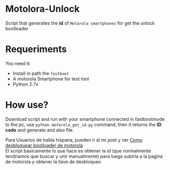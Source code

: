 # Motolora-Unlock
Script that generates the **id** of `Motorola smartphones` for get the unlock bootloader

Requeriments
================

You need it:

* Install in path the `fastboot`
* A motorola Smartphone for test tool
* Python 2.7x

How use?
===========
Download script and run with your smartphone connected in fastbootmode to the pc, use `python motorola_get_id.py` command, then it returns the **ID code** and generate and also file.


Para Usuarios de habla hispana, pueden ir al mi post y ver <a href="https://xeedbeam.me/desbloquear-bootloader-motorola-sin-comandos/">Como desbloquear bootloader de motorola</a>
<br/>
El script basicamente lo que hace es obtener la id (que normalmente tendriamos que buscar y unir manualmente) para luego subirla a la pagina de motorola y obtener la llave de desbloqueo
